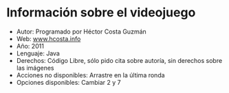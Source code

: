 # Información sobre el videojuego

* Autor: Programado por Héctor Costa Guzmán
* Web: www.hcosta.info
* Año: 2011
* Lenguaje: Java
* Derechos: Código Libre, sólo pido cita sobre autoría, sin derechos sobre las imágenes
* Acciones no disponibles: Arrastre en la última ronda
* Opciones disponibles: Cambiar 2 y 7